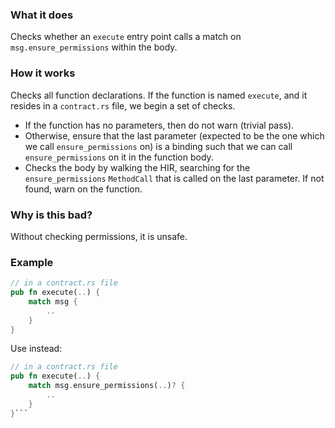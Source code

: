 ### What it does

Checks whether an `execute` entry point calls a match on `msg.ensure_permissions` within the body.

### How it works

Checks all function declarations. If the function is named `execute`, and it resides in a `contract.rs` file, we begin a set of checks.
- If the function has no parameters, then do not warn (trivial pass).
- Otherwise, ensure that the last parameter (expected to be the one which we call `ensure_permissions` on) is a binding such that we can call `ensure_permissions` on it in the function body.
- Checks the body by walking the HIR, searching for the `ensure_permissions` `MethodCall` that is called on the last parameter. If not found, warn on the function.

### Why is this bad?

Without checking permissions, it is unsafe.

### Example

```rust
// in a contract.rs file
pub fn execute(..) {
    match msg {
        ..
    }
}
```

Use instead:

```rust
// in a contract.rs file
pub fn execute(..) {
    match msg.ensure_permissions(..)? {
        ..
    }
}```
